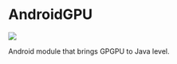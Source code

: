 # AndroidGPU
[![](https://jitpack.io/v/MarcoCiaramella/AndroidGPU.svg)](https://jitpack.io/#MarcoCiaramella/AndroidGPU)

Android module that brings GPGPU to Java level.